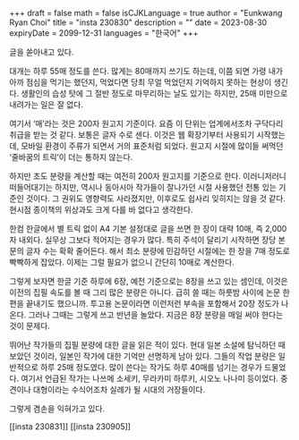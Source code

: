 +++
draft = false
math = false
isCJKLanguage = true
author = "Eunkwang Ryan Choi"
title = "insta 230830"
description = ""
date = 2023-08-30
expiryDate = 2099-12-31
languages = "한국어"
+++

글을 쏟아내고 있다.

대개는 하루 55매 정도를 쓴다. 많게는 80매까지 쓰기도 하는데, 이쯤 되면 가령 내가 아까 점심을 먹기는 했던지, 먹었다면 당최 무얼 먹었던지 기억하지 못하는 현상이 생긴다. 생활인의 습성 탓에 그 절반 정도로 마무리하는 날도 있기는 하지만, 25매 미만으로 내려가는 일은 잘 없다.

여기서 ‘매’라는 것은 200자 원고지 기준이다. 요즘 이 단위는 업계에서조차 구닥다리 취급을 받는 것 같다. 보통은 글자 수로 센다. 이것은 웹 확장기부터 사용되기 시작했는데, 모바일 환경이 주류가 되면서 거의 표준처럼 되었다. 원고지 시절에 많이들 써먹던 ‘줄바꿈의 트릭’이 더는 통하지 않는다.

하지만 초도 분량을 계산할 때는 여전히 200자 원고지를 기준으로 한다. 이러니저러니 떠들어대기는 하지만, 역시나 동아시아 작가들이 잘나가던 시절 사용했던 전통 있는 기준인 것이다. 그 권위도 영향력도 사라졌지만, 이후로도 쉽사리 잊히지는 않을 것 같다. 현시점 종이책의 위상과도 크게 다를 바 없다고 생각한다.

한컴 한글에서 별 트릭 없이 A4 기본 설정대로 글을 쓰면 한 장이 대략 10매, 즉 2,000자 내외다. 실무상 그보다 적어지는 경우가 많다. 특히 주석이 달리기 시작하면 장당 본문의 글자 수는 확확 줄어든다. 해서 최소 분량에 민감하던 시절에는 한 장을 7매 정도로 빡빡하게 잡았다. 이제는 그럴 필요가 없으니 간단히 10매로 계산한다.

그렇게 보자면 한글 기준 하루에 6장, 예전 기준으로는 8장을 쓰고 있는 셈인데, 이것은 이전의 집필 속도를 볼 때 그리 많은 분량은 아니다. 급히 쓸 때는 하룻밤 사이에 논문 한 편을 끝내기도 했으니까. 투고용 논문이라면 이런저런 부속을 포함해서 20장 정도가 나온다. 그러나 그때는 그렇게 쓰고 반년을 놀았다. 지금은 8장 분량을 매일 써야 한다는 것이 문제다.

뛰어난 작가들의 집필 분량에 대한 글을 읽은 적이 있다. 현대 일본 소설에 탐닉하던 때 보았던 것이라, 일본인 작가에 대한 기억만 선명하게 남아 있다. 그들의 작업 분량은 일반적으로 하루 25매 정도였다. 많이 쓴다는 작가도 하루 40매를 넘기는 경우가 드물었다. 여기서 언급된 작가는 나쓰메 소세키, 무라카미 하루키, 시오노 나나미 등이었다. 중견이나 대형이라는 수식어조차 실례가 될 시대의 거장들이다.

그렇게 겸손을 익혀가고 있다.

[[insta 230831]]
[[insta 230905]]
